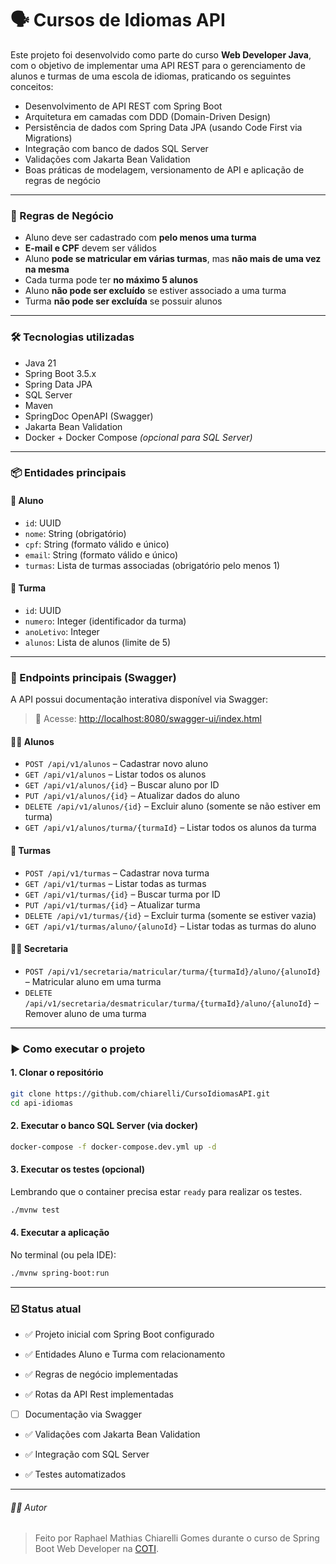# 🗣️ Cursos de Idiomas API

Este projeto foi desenvolvido como parte do curso **Web Developer Java**, com o objetivo de implementar uma API REST para o gerenciamento de alunos e turmas de uma escola de idiomas, praticando os seguintes conceitos:

- Desenvolvimento de API REST com Spring Boot  
- Arquitetura em camadas com DDD (Domain-Driven Design)  
- Persistência de dados com Spring Data JPA (usando Code First via Migrations)  
- Integração com banco de dados SQL Server  
- Validações com Jakarta Bean Validation  
- Boas práticas de modelagem, versionamento de API e aplicação de regras de negócio  

---

### 🧠 Regras de Negócio

- Aluno deve ser cadastrado com **pelo menos uma turma**
- **E-mail e CPF** devem ser válidos
- Aluno **pode se matricular em várias turmas**, mas **não mais de uma vez na mesma**
- Cada turma pode ter **no máximo 5 alunos**
- Aluno **não pode ser excluído** se estiver associado a uma turma
- Turma **não pode ser excluída** se possuir alunos

---

### 🛠 Tecnologias utilizadas

- Java 21  
- Spring Boot 3.5.x 
- Spring Data JPA  
- SQL Server  
- Maven  
- SpringDoc OpenAPI (Swagger)  
- Jakarta Bean Validation  
- Docker + Docker Compose *(opcional para SQL Server)*

---

### 📦 Entidades principais

#### 👤 Aluno

- `id`: UUID  
- `nome`: String (obrigatório)  
- `cpf`: String (formato válido e único)  
- `email`: String (formato válido e único)  
- `turmas`: Lista de turmas associadas (obrigatório pelo menos 1)

#### 🏫 Turma

- `id`: UUID  
- `numero`: Integer (identificador da turma)  
- `anoLetivo`: Integer  
- `alunos`: Lista de alunos (limite de 5)

---

### 🔄 Endpoints principais (Swagger)

A API possui documentação interativa disponível via Swagger:

> 🔗 Acesse: [http://localhost:8080/swagger-ui/index.html](http://localhost:8080/swagger-ui/index.html)

#### 👨‍🎓 Alunos

- `POST /api/v1/alunos` – Cadastrar novo aluno  
- `GET /api/v1/alunos` – Listar todos os alunos  
- `GET /api/v1/alunos/{id}` – Buscar aluno por ID  
- `PUT /api/v1/alunos/{id}` – Atualizar dados do aluno  
- `DELETE /api/v1/alunos/{id}` – Excluir aluno (somente se não estiver em turma)
- `GET /api/v1/alunos/turma/{turmaId}` – Listar todos os alunos da turma

#### 🏫 Turmas

- `POST /api/v1/turmas` – Cadastrar nova turma  
- `GET /api/v1/turmas` – Listar todas as turmas  
- `GET /api/v1/turmas/{id}` – Buscar turma por ID  
- `PUT /api/v1/turmas/{id}` – Atualizar turma  
- `DELETE /api/v1/turmas/{id}` – Excluir turma (somente se estiver vazia)
- `GET /api/v1/turmas/aluno/{alunoId}` – Listar todas as turmas do aluno

#### 👩‍🏫 Secretaria

- `POST /api/v1/secretaria/matricular/turma/{turmaId}/aluno/{alunoId}` – Matricular aluno em uma turma
- `DELETE /api/v1/secretaria/desmatricular/turma/{turmaId}/aluno/{alunoId}` – Remover aluno de uma turma

---

### ▶️ Como executar o projeto

#### 1. Clonar o repositório
```bash
git clone https://github.com/chiarelli/CursoIdiomasAPI.git
cd api-idiomas
```
#### 2. Executar o banco SQL Server (via docker)

```bash
docker-compose -f docker-compose.dev.yml up -d
```

#### 3. Executar os testes (opcional)
Lembrando que o container precisa estar `ready` para realizar os testes.
```bash
./mvnw test
```

#### 4. Executar a aplicação
No terminal (ou pela IDE):

```bash
./mvnw spring-boot:run
```
---

### ☑️ Status atual

- ✅ Projeto inicial com Spring Boot configurado

- ✅ Entidades Aluno e Turma com relacionamento

- ✅ Regras de negócio implementadas

- ✅ Rotas da API Rest implementadas

- [ ] Documentação via Swagger

- ✅ Validações com Jakarta Bean Validation

- ✅ Integração com SQL Server

- ✅ Testes automatizados

---
###### 👨‍💻 Autor
> Feito por Raphael Mathias Chiarelli Gomes durante o curso de Spring Boot Web Developer na [COTI](https://www.cotiinformatica.com.br/curso/java).


